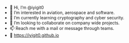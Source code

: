 - 👋 Hi, I’m @iyigit0
- 👀 I’m interested in aviation, aerospace and software.
- 🌱 I’m currently learning cryptography and cyber security.
- 💞️ I’m looking to collaborate on company wide projects.
- 📫 Reach me with a mail or message through teams.
- 🔗 https://iyigit0.github.io

<!---
iyigit0/iyigit0 is a ✨ special ✨ repository because its `README.md` (this file) appears on your GitHub profile.
You can click the Preview link to take a look at your changes.
--->

